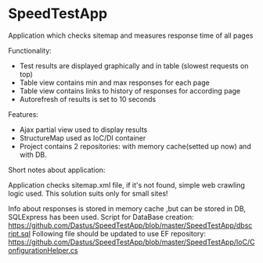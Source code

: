 # SpeedTestApp
Application which checks sitemap and measures response time of all pages

Functionality:
- Test results are displayed graphically and in table (slowest requests on top)
- Table view contains min and max responses for each page
- Table view contains links to history of responses for according page
- Autorefresh of results is set to 10 seconds

Features:
- Ajax partial view used to display results
- StructureMap used as IoC/DI container
- Project contains 2 repositories: with memory cache(setted up now) and with DB. 

Short notes about application:

Application checks sitemap.xml file, if it's not found, simple web crawling logic used.
This solution suits only for small sites!

Info about responses is stored in memory cache ,but can be stored in DB, SQLExpress has been used.
Script for DataBase creation:
https://github.com/Dastus/SpeedTestApp/blob/master/SpeedTestApp/dbscript.sql
Following file should be updated to use EF repository:
https://github.com/Dastus/SpeedTestApp/blob/master/SpeedTestApp/IoC/ConfigurationHelper.cs 
